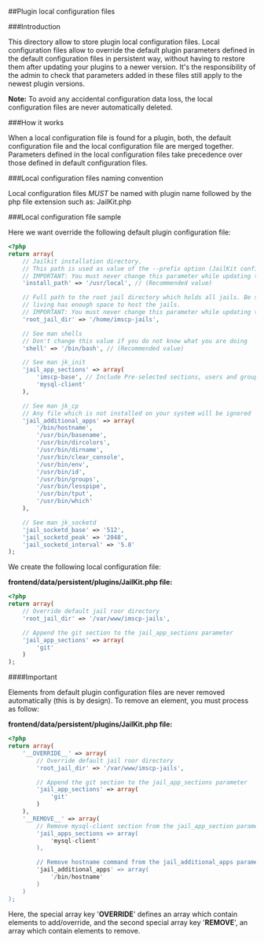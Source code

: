 ##Plugin local configuration files

###Introduction


This directory allow to store plugin local configuration files. Local configuration files allow to override the default
plugin parameters defined in the default configuration files in persistent way, without having to restore them after
updating your plugins to a newer version. It's the responsibility of the admin to check that parameters added in these
files still apply to the newest plugin versions.

**Note:** To avoid any accidental configuration data loss, the local configuration files are never automatically deleted.

###How it works

When a local configuration file is found for a plugin, both, the default configuration file and the local configuration
file are merged together. Parameters defined in the local configuration files take precedence over those defined in
default configuration files.

###Local configuration files naming convention

Local configuration files *MUST* be named with plugin name followed by the php file extension such as: JailKit.php

###Local configuration file sample

Here we want override the following default plugin configuration file:

```php
<?php
return array(
	// Jailkit installation directory.
	// This path is used as value of the --prefix option (JailKit configure script).
	// IMPORTANT: You must never change this parameter while updating the plugin to a new version.
	'install_path' => '/usr/local', // (Recommended value)

	// Full path to the root jail directory which holds all jails. Be sure that the partition in which this directory is
	// living has enough space to host the jails.
	// IMPORTANT: You must never change this parameter while updating the plugin to a new version.
	'root_jail_dir' => '/home/imscp-jails',

	// See man shells
	// Don't change this value if you do not know what you are doing
	'shell' => '/bin/bash', // (Recommended value)

	// See man jk_init
	'jail_app_sections' => array(
		'imscp-base', // Include Pre-selected sections, users and groups
		'mysql-client'
	),

	// See man jk_cp
	// Any file which is not installed on your system will be ignored
	'jail_additional_apps' => array(
		'/bin/hostname',
		'/usr/bin/basename',
		'/usr/bin/dircolors',
		'/usr/bin/dirname',
		'/usr/bin/clear_console',
		'/usr/bin/env',
		'/usr/bin/id',
		'/usr/bin/groups',
		'/usr/bin/lesspipe',
		'/usr/bin/tput',
		'/usr/bin/which'
	),

	// See man jk_socketd
	'jail_socketd_base' => '512',
	'jail_socketd_peak' => '2048',
	'jail_socketd_interval' => '5.0'
);
```

We create the following local configuration file:

**frontend/data/persistent/plugins/JailKit.php file:**
```php
<?php
return array(
	// Override default jail roor directory
	'root_jail_dir' => '/var/www/imscp-jails',

	// Append the git section to the jail_app_sections parameter
	'jail_app_sections' => array(
		'git'
	)
);
```

####Important

Elements from default plugin configuration files are never removed automatically (this is by design). To remove an
element, you must process as follow:

**frontend/data/persistent/plugins/JailKit.php file:**
```php
<?php
return array(
	'__OVERRIDE__' => array(
		// Override default jail roor directory
		'root_jail_dir' => '/var/www/imscp-jails',

		// Append the git section to the jail_app_sections parameter
		'jail_app_sections' => array(
			'git'
		)
	),
	'__REMOVE__' => array(
		// Remove mysql-client section from the jail_app_section parameter
		'jail_apps_sections => array(
			'mysql-client'
		),

		// Remove hostname command from the jail_additional_apps parameter
		'jail_additional_apps' => array(
			'/bin/hostname'
		)
	)
);
```

Here, the special array key '__OVERRIDE__' defines an array which contain elements to add/override, and the second
special array key '__REMOVE__', an array which contain elements to remove.
